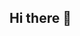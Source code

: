 ## Hi there 👋

<!--
**AgusDropOut/AgusDropOut** is a ✨ _special_ ✨ repository because its `README.md` (this file) appears on your GitHub profile.

Here are some ideas to get you started:

![C++](https://img.shields.io/badge/c++-%2300599C.svg?style=for-the-badge&logo=c%2B%2B&logoColor=white)
